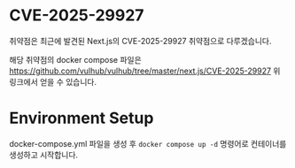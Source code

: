 # CVE-2025-29927
취약점은 최근에 발견된 Next.js의 CVE-2025-29927 취약점으로 다루겠습니다.

해당 취약점의 docker compose 파일은 https://github.com/vulhub/vulhub/tree/master/next.js/CVE-2025-29927
위 링크에서 얻을 수 있습니다.

# Environment Setup
docker-compose.yml 파일을 생성 후 `docker compose up -d` 명령어로 컨테이너를 생성하고 시작합니다.
